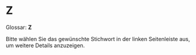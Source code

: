 # Z

Glossar: **Z**

Bitte wählen Sie das gewünschte Stichwort in der linken Seitenleiste aus, um weitere Details anzuzeigen.